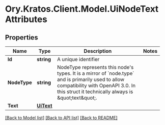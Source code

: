 # Ory.Kratos.Client.Model.UiNodeTextAttributes

## Properties

Name | Type | Description | Notes
------------ | ------------- | ------------- | -------------
**Id** | **string** | A unique identifier | 
**NodeType** | **string** | NodeType represents this node&#39;s types. It is a mirror of &#x60;node.type&#x60; and is primarily used to allow compatibility with OpenAPI 3.0.  In this struct it technically always is \&quot;text\&quot;. | 
**Text** | [**UiText**](UiText.md) |  | 

[[Back to Model list]](../README.md#documentation-for-models) [[Back to API list]](../README.md#documentation-for-api-endpoints) [[Back to README]](../README.md)

